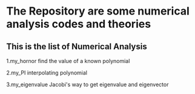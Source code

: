 # The Repository are some numerical analysis codes and theories
## This is the list of Numerical Analysis
1.my_hornor         find the value of a known polynomial

2.my_PI             interpolating polynomial

3.my_eigenvalue     Jacobi's way to get eigenvalue and eigenvector
